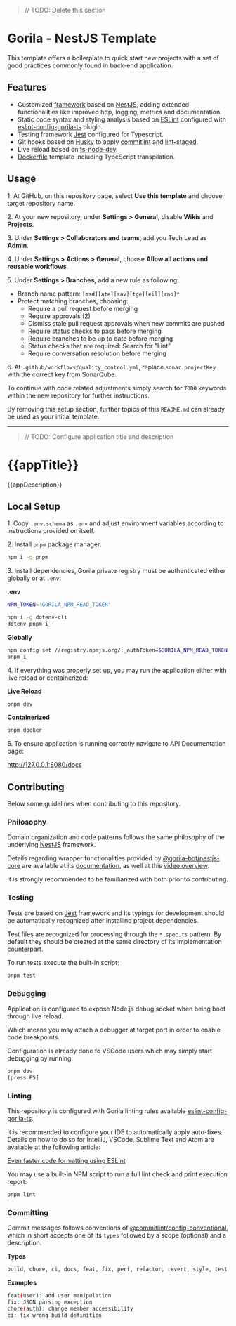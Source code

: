 > // TODO: Delete this section

# Gorila - NestJS Template

This template offers a boilerplate to quick start new projects with a set of good practices commonly found in back-end application.

## Features

- Customized [framework](https://github.com/gorilainvest/nestjs-core) based on [NestJS](https://nestjs.com/), adding extended functionalities like improved http, logging, metrics and documentation.
- Static code syntax and styling analysis based on [ESLint](https://eslint.org/) configured with [eslint-config-gorila-ts](https://github.com/gorilainvest/eslint-config-gorila-ts) plugin.
- Testing framework [Jest](https://jestjs.io/) configured for Typescript.
- Git hooks based on [Husky](https://typicode.github.io/husky/#/) to apply [commitlint](https://commitlint.js.org/#/) and [lint-staged](https://www.npmjs.com/package/lint-staged?activeTab=readme).
- Live reload based on [ts-node-dev](https://www.npmjs.com/package/ts-node-dev).
- [Dockerfile](./Dockerfile) template including TypeScript transpilation.


## Usage

1\. At GitHub, on this repository page, select **Use this template** and choose target repository name.

2\. At your new repository, under **Settings > General**, disable **Wikis** and **Projects**.

3\. Under **Settings > Collaborators and teams**, add you Tech Lead as **Admin**.

4\. Under **Settings > Actions > General**, choose **Allow all actions and reusable workflows**.

5\. Under **Settings > Branches**, add a new rule as following:

- Branch name pattern: `[msd][ate][sav][tge][eil][rno]*`
- Protect matching branches, choosing:
  - Require a pull request before merging
  - Require approvals (2)
  - Dismiss stale pull request approvals when new commits are pushed
  - Require status checks to pass before merging
  - Require branches to be up to date before merging
  - Status checks that are required: Search for "Lint"
  - Require conversation resolution before merging

6\. At `.github/workflows/quality_control.yml`, replace `sonar.projectKey` with the correct key from SonarQube.

To continue with code related adjustments simply search for `TODO` keywords within the new repository for further instructions.

By removing this setup section, further topics of this `README.md` can already be used as your initial template.

---

> // TODO: Configure application title and description

# {{appTitle}}

{{appDescription}}

## Local Setup

1\. Copy `.env.schema` as `.env` and adjust environment variables according to instructions provided on itself.

2\. Install `pnpm` package manager:

```sh
npm i -g pnpm
```

3\. Install dependencies, Gorila private registry must be authenticated either globally or at `.env`:

**.env**

```sh
NPM_TOKEN='GORILA_NPM_READ_TOKEN'
```

```sh
npm i -g dotenv-cli
dotenv pnpm i
```

**Globally**

```sh
npm config set //registry.npmjs.org/:_authToken=$GORILA_NPM_READ_TOKEN
pnpm i
```

4\. If everything was properly set up, you may run the application either with live reload or containerized:

**Live Reload**

```sh
pnpm dev
```

**Containerized**

```sh
pnpm docker
```

5\. To ensure application is running correctly navigate to API Documentation page:

http://127.0.0.1:8080/docs


## Contributing

Below some guidelines when contributing to this repository.


### Philosophy

Domain organization and code patterns follows the same philosophy of the underlying [NestJS](https://docs.nestjs.com/) framework.

Details regarding wrapper functionalities provided by [@gorila-bot/nestjs-core](https://github.com/gorilainvest/nestjs-core) are available at its [documentation](https://github.com/gorilainvest/nestjs-core), as well at this [video overview](https://gorila.atlassian.net/wiki/spaces/BEC/pages/2418999314/NestJS+Core+-+Overview).

It is strongly recommended to be familiarized with both prior to contributing.


### Testing

Tests are based on [Jest](https://jestjs.io/) framework and its typings for development should be automatically recognized after installing project dependencies. 

Test files are recognized for processing through the `*.spec.ts` pattern. By default they should be created at the same directory of its implementation counterpart.

To run tests execute the built-in script:

```sh
pnpm test
```

### Debugging

Application is configured to expose Node.js debug socket when being boot through live reload.

Which means you may attach a debugger at target port in order to enable code breakpoints.

Configuration is already done fo VSCode users which may simply start debugging by running:

```sh
pnpm dev
[press F5]
```


### Linting

This repository is configured with Gorila linting rules available [eslint-config-gorila-ts](https://github.com/gorilainvest/eslint-config-gorila-ts).

It is recommended to configure your IDE to automatically apply auto-fixes. Details on how to do so for IntelliJ, VSCode, Sublime Text and Atom are available at the following article:

[Even faster code formatting using ESLint](https://medium.com/@netczuk/even-faster-code-formatting-using-eslint-22b80d061461)

You may use a built-in NPM script to run a full lint check and print execution report:

```sh
pnpm lint
```


### Committing

Commit messages follows conventions of [@commitlint/config-conventional](https://www.npmjs.com/package/@commitlint/config-conventional), which in short accepts one of its `types` followed by a scope (optional) and a description.

**Types**

```sh
build, chore, ci, docs, feat, fix, perf, refactor, revert, style, test
```

**Examples**

```sh
feat(user): add user manipulation
fix: JSON parsing exception
chore(auth): change member accessibility
ci: fix wrong build definition
```

